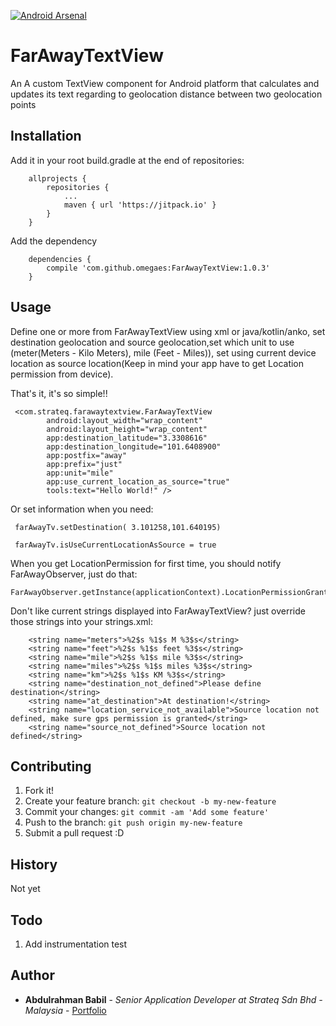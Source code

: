 [![Android Arsenal]( https://img.shields.io/badge/Android%20Arsenal-FarAwayTextView-green.svg?style=flat )]( https://android-arsenal.com/details/1/6712 )
# FarAwayTextView

An A custom TextView component for Android platform that calculates and updates its text regarding to geolocation distance between two geolocation points

## Installation

Add it in your root build.gradle at the end of repositories:

```
	allprojects {
		repositories {
			...
			maven { url 'https://jitpack.io' }
		}
	}
```
Add the dependency
```
    dependencies {
    	compile 'com.github.omegaes:FarAwayTextView:1.0.3'
    }
````


## Usage

Define one or more from FarAwayTextView using xml or java/kotlin/anko, set destination geolocation and source geolocation,set which unit to use (meter(Meters - Kilo Meters), mile (Feet - Miles)), set using current device location as source location(Keep in mind your app have to get Location permission from device).

That's it, it's so simple!!

```
 <com.strateq.farawaytextview.FarAwayTextView
        android:layout_width="wrap_content"
        android:layout_height="wrap_content"
        app:destination_latitude="3.3308616"
        app:destination_longitude="101.6408900"
        app:postfix="away"
        app:prefix="just"
        app:unit="mile"
        app:use_current_location_as_source="true"
        tools:text="Hello World!" />
```

Or set information when you need:

```
 farAwayTv.setDestination( 3.101258,101.640195)

 farAwayTv.isUseCurrentLocationAsSource = true

```

When you get LocationPermission for first time, you should notify FarAwayObserver, just do that:
```
FarAwayObserver.getInstance(applicationContext).LocationPermissionGranted(applicationContext)
```

Don't like current strings displayed into FarAwayTextView? just override those strings into your strings.xml:

```
    <string name="meters">%2$s %1$s M %3$s</string>
    <string name="feet">%2$s %1$s feet %3$s</string>
    <string name="mile">%2$s %1$s mile %3$s</string>
    <string name="miles">%2$s %1$s miles %3$s</string>
    <string name="km">%2$s %1$s KM %3$s</string>
    <string name="destination_not_defined">Please define destination</string>
    <string name="at_destination">At destination!</string>
    <string name="location_service_not_available">Source location not defined, make sure gps permission is granted</string>
    <string name="source_not_defined">Source location not defined</string>

```


## Contributing

1. Fork it!
2. Create your feature branch: `git checkout -b my-new-feature`
3. Commit your changes: `git commit -am 'Add some feature'`
4. Push to the branch: `git push origin my-new-feature`
5. Submit a pull request :D

## History

Not yet

## Todo
1. Add instrumentation test


## Author

* **Abdulrahman Babil** - *Senior Application Developer at Strateq Sdn Bhd - Malaysia* - [Portfolio](http://abdul.mega4tech.com)


